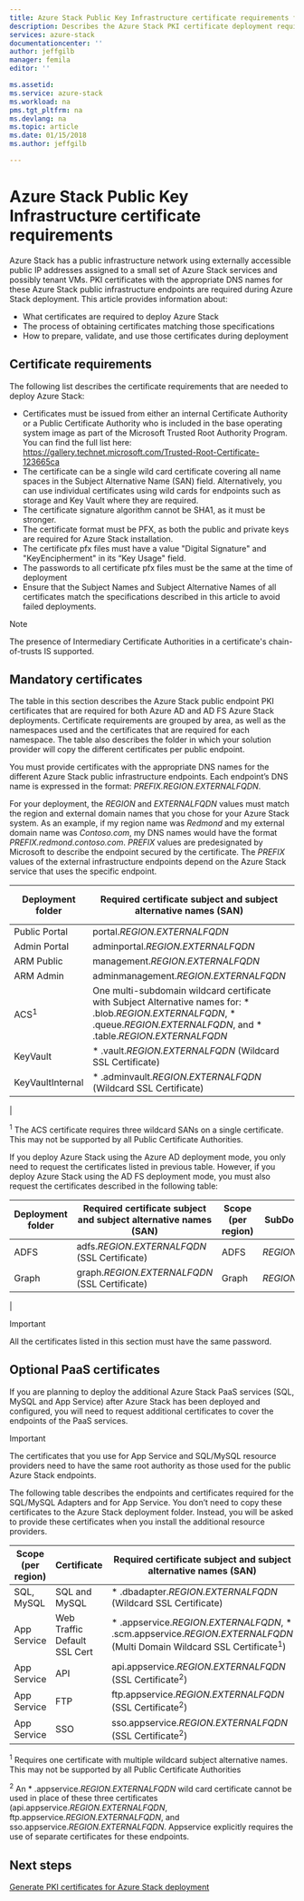 ```yaml
---
title: Azure Stack Public Key Infrastructure certificate requirements for Azure Stack integrated systems | Microsoft Docs
description: Describes the Azure Stack PKI certificate deployment requirements for Azure Stack integrated systems.
services: azure-stack
documentationcenter: ''
author: jeffgilb
manager: femila
editor: ''

ms.assetid: 
ms.service: azure-stack
ms.workload: na
pms.tgt_pltfrm: na
ms.devlang: na
ms.topic: article
ms.date: 01/15/2018
ms.author: jeffgilb

---
```

# Azure Stack Public Key Infrastructure certificate requirements
Azure Stack has a public infrastructure network using externally accessible public IP addresses assigned to a small set of Azure Stack services and possibly tenant VMs. PKI certificates with the appropriate DNS names for these Azure Stack public infrastructure endpoints are required during Azure Stack deployment. This article provides information about:

- What certificates are required to deploy Azure Stack
- The process of obtaining certificates matching those specifications
- How to prepare, validate, and use those certificates during deployment

## Certificate requirements
The following list describes the certificate requirements that are needed to deploy Azure Stack: 
- Certificates must be issued from either an internal Certificate Authority or a Public Certificate Authority who is included in the base operating system image as part of the Microsoft Trusted Root Authority Program. You can find the full list here: https://gallery.technet.microsoft.com/Trusted-Root-Certificate-123665ca 
- The certificate can be a single wild card certificate covering all name spaces in the Subject Alternative Name (SAN) field. Alternatively, you can use individual certificates using wild cards for endpoints such as storage and Key Vault where they are required. 
- The certificate signature algorithm cannot be SHA1, as it must be stronger. 
- The certificate format must be PFX, as both the public and private keys are required for Azure Stack installation. 
- The certificate pfx files must have a value "Digital Signature" and "KeyEncipherment" in its “Key Usage" field.
- The passwords to all certificate pfx files must be the same at the time of deployment
- Ensure that the Subject Names and Subject Alternative Names of all certificates match the specifications described in this article to avoid failed deployments.

> [!NOTE]
> The presence of Intermediary Certificate Authorities in a certificate's chain-of-trusts IS supported. 

## Mandatory certificates
The table in this section describes the Azure Stack public endpoint PKI certificates that are required for both Azure AD and AD FS Azure Stack deployments. Certificate requirements are grouped by area, as well as the namespaces used and the certificates that are required for each namespace. The table also describes the folder in which your solution provider will copy the different certificates per public endpoint. 

You must provide certificates with the appropriate DNS names for the different Azure Stack public infrastructure endpoints. Each endpoint’s DNS name is expressed in the format: *PREFIX.REGION.EXTERNALFQDN*. 

For your deployment, the *REGION* and *EXTERNALFQDN* values must match the region and external domain names that you chose for your Azure Stack system. As an example, if my region name was *Redmond* and my external domain name was *Contoso.com*, my DNS names would have the format *PREFIX.redmond.contoso.com*. *PREFIX* values are predesignated by Microsoft to describe the endpoint secured by the certificate. 
The *PREFIX* values of the external infrastructure endpoints depend on the Azure Stack service that uses the specific endpoint. 

|Deployment folder|Required certificate subject and subject alternative names (SAN)|Scope (per region)|SubDomain namespace|
|-----|-----|-----|-----|
|Public Portal|portal.*REGION.EXTERNALFQDN*|Portals|*REGION.EXTERNALFQDN*|
|Admin Portal|adminportal.*REGION.EXTERNALFQDN*|Portals|*REGION.EXTERNALFQDN*|
|ARM Public|management.*REGION.EXTERNALFQDN*|ARM|*REGION.EXTERNALFQDN*|
|ARM Admin|adminmanagement.*REGION.EXTERNALFQDN*|ARM|*REGION.EXTERNALFQDN*|
|ACS<sup>1</sup>|One multi-subdomain wildcard certificate with Subject Alternative names for: * .blob.*REGION.EXTERNALFQDN*, * .queue.*REGION.EXTERNALFQDN*, and * .table.*REGION.EXTERNALFQDN*|Storage|blob.*REGION.EXTERNALFQDN*, table.*REGION.EXTERNALFQDN*, and queue.*REGION.EXTERNALFQDN*|
|KeyVault|* .vault.*REGION.EXTERNALFQDN* (Wildcard SSL Certificate)|Key Vault|vault.*REGION.EXTERNALFQDN*|
|KeyVaultInternal|* .adminvault.*REGION.EXTERNALFQDN* (Wildcard SSL Certificate)|Internal Keyvault|adminvault.*REGION.EXTERNALFQDN*|
|

<sup>1</sup> The ACS certificate requires three wildcard SANs on a single certificate. This may not be supported by all Public Certificate Authorities. 

If you deploy Azure Stack using the Azure AD deployment mode, you only need to request the certificates listed in previous table. However, if you deploy Azure Stack using the AD FS deployment mode, you must also request the certificates described in the following table:

|Deployment folder|Required certificate subject and subject alternative names (SAN)|Scope (per region)|SubDomain namespace|
|-----|-----|-----|-----|
|ADFS|adfs.*REGION.EXTERNALFQDN* (SSL Certificate)|ADFS|*REGION.EXTERNALFQDN*|
|Graph|graph.*REGION.EXTERNALFQDN* (SSL Certificate)|Graph|*REGION.EXTERNALFQDN*|
|

> [!IMPORTANT]
> All the certificates listed in this section must have the same password. 

## Optional PaaS certificates
If you are planning to deploy the additional Azure Stack PaaS services (SQL, MySQL and App Service) after Azure Stack has been deployed and configured, you will need to request additional certificates to cover the endpoints of the PaaS services. 

> [!IMPORTANT]
> The certificates that you use for App Service and SQL/MySQL resource providers need to have the same root authority as those used for the public Azure Stack endpoints. 

The following table describes the endpoints and certificates required for the SQL/MySQL Adapters and for App Service. You don’t need to copy these certificates to the Azure Stack deployment folder. Instead, you will be asked to provide these certificates when you install the additional resource providers. 

|Scope (per region)|Certificate|Required certificate subject and subject alternative names (SAN)|SubDomain namespace|
|-----|-----|-----|-----|
|SQL, MySQL|SQL and MySQL|* .dbadapter.*REGION.EXTERNALFQDN* (Wildcard SSL Certificate)|dbadapter.*REGION.EXTERNALFQDN*|
|App Service|Web Traffic Default SSL Cert|* .appservice.*REGION.EXTERNALFQDN*, * .scm.appservice.*REGION.EXTERNALFQDN* (Multi Domain Wildcard SSL Certificate<sup>1</sup>)|appservice.*REGION.EXTERNALFQDN* and scm.appservice.*REGION.EXTERNALFQDN*|
|App Service|API|api.appservice.*REGION.EXTERNALFQDN* (SSL Certificate<sup>2</sup>)|appservice.*REGION.EXTERNALFQDN* and scm.appservice.*REGION.EXTERNALFQDN*|
|App Service|FTP|ftp.appservice.*REGION.EXTERNALFQDN* (SSL Certificate<sup>2</sup>)|appservice.*REGION.EXTERNALFQDN* and scm.appservice.*REGION.EXTERNALFQDN*|
|App Service|SSO|sso.appservice.*REGION.EXTERNALFQDN* (SSL Certificate<sup>2</sup>)|appservice.*REGION.EXTERNALFQDN* and scm.appservice.*REGION.EXTERNALFQDN*|

<sup>1</sup> Requires one certificate with multiple wildcard subject alternative names. This may not be supported by all Public Certificate Authorities 

<sup>2</sup> An * .appservice.*REGION.EXTERNALFQDN* wild card certificate cannot be used in place of these three certificates (api.appservice.*REGION.EXTERNALFQDN*, ftp.appservice.*REGION.EXTERNALFQDN*, and sso.appservice.*REGION.EXTERNALFQDN*. Appservice explicitly requires the use of separate certificates for these endpoints. 


## Next steps
[Generate PKI certificates for Azure Stack deployment](azure-stack-get-pki-certs.md) 


